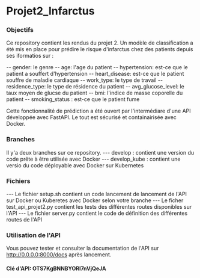 # Projet2_Infarctus
### Objectifs 
Ce repository contient les rendus du projet 2. Un modèle de classification a été mis en place pour prédire le risque d'infarctus chez des patients depuis ses iformatios sur : 

-- gender: le genre
-- age: l'age du patient
-- hypertension: est-ce que le patient a souffert d'hypertension 
-- heart_disease: est-ce que le patient souffre de maladie cardiaque
-- work_type: le type de travail
-- residence_type: le type de résidence du patient
-- avg_glucose_level: le taux moyen de glucse du patient
-- bmi: l'indice de masse coporelle du patient
-- smoking_status : est-ce que le patient fume

Cette fonctionnalité de prédiction a été ouvert par l'intermédiare d'une API développée avec FastAPI. Le tout est sécurisé et containairisée avec Docker.

### Branches
Il y'a deux branches sur ce repository.
--- develop : contient une version du code prête à être utilisée avec Docker
---  develop_kube : contient une versio du code déployable avec Docker sur Kubernetes

### Fichiers
--- Le fichier setup.sh contient  un code lancement de lancement de l'API sur Docker ou Kuberetes avec Docker selon votre branche
--- Le ficher test_api_projet2.py contient les tests des différentes routes disponibles sur l'API
--- Le fichier server.py contient le code de définition des différentes routes de l'API 

### Utilisation de l'API
Vous pouvez tester et consulter la documentation de l'API sur http://0.0.0.0:8000/docs  après lancement. 
#### Clé d'API: OTS7KgBNNBYORI7nVjQeJA

